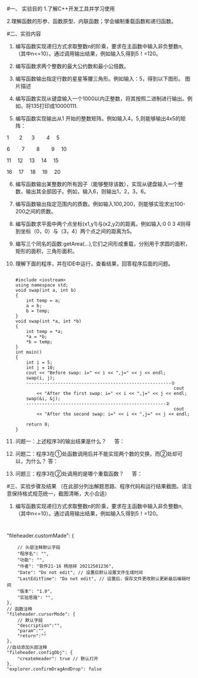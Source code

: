 <!--
 * @程序名: 
 * @功能: 
 * @作者: 软件21-16 杨旭祥 20212501236
 * @Date: 2021-10-23 23:30:52
 * @LastEditTime: 2021-12-04 11:18:42
 * @版本: 1.0
 * @实验思路: 
-->

#一、 实验目的
1.了解C++开发工具并学习使用

2.理解函数的形参、函数原型、内联函数；学会编制重载函数和递归函数。

#二、实验内容
1. 编写函数实现递归方式求取整数n的阶乘，要求在主函数中输入非负整数n,（其中n<=10）。通过调用输出结果，例如输入5,得到5！=120。
2. 编写函数求两个整数的最大公约数和最小公倍数。
3. 编写函数输出指定行数的星星等腰三角形。例如输入：5，得到以下图形。
图片描述

4. 编写函数实现从键盘输入一个1000以内正整数，将其按照二进制进行输出。例如，将135打印成10000111.

5. 编写函数实现输出从1 开始的整数矩阵。例如输入4，5,则能够输出4x5的矩阵：

1    2   3   4   5

6    7   8   9  10

11  12  13  14  15

16  17  18  19  20

6. 编写函数输出某整数的所有因子（能够整除该数），实现从键盘输入一个整数，输出其全部因子。例如，输入6，则输出1，2，3，6。

7. 编写函数输出指定范围内的质数。例如输入100,200，则能够实现求出100-200之间的质数。

8. 编写函数求平面中两个点坐标(x1,y1)与(x2,y2)的距离。例如输入:0 0 3 4则得到坐标（0，0）与（3，4）两个点之间的距离为5。
9. 编写三个同名的函数:getArea(…),它们之间形成重载，分别用于求圆的面积，矩形的面积，三角形面积。
10. 理解下面的程序，并在IDE中运行，查看结果，回答程序后面的问题。
    ```
    
    #include <iostream>
    using namespace std;
    void swap(int a, int b)
    {
        int temp = a;
        a = b;
        b = temp;
    }
    void swap(int *a, int *b)
    {
        int temp = *a;
        *a = *b;
        *b = temp;
    }
    int main()
    {
        int i = 5;
        int j = 10;
        cout << "Before swap: i=" << i << ",j=" << j << endl;
        swap(i, j);
        -------------------------------------------------------①
                                                                cout
            << "After the first swap: i=" << i << ",j=" << j << endl;
        swap(&i, &j);
        -----------------------------------------------------②
                                                                cout
            << "After the second swap: i=" << i << ",j=" << j << endl;

        return 0;
    }
    ```
1. 问题一：上述程序3的输出结果是什么？
    答：
2. 问题二：程序3在①处函数调用后并不能实现两个数的交换，而②处却可以，为什么？
    答：
3. 问题三：程序3在②处调用的是哪个重载函数？
    答：
    
#三、实验步骤及结果
（在此部分列出解题思路、程序代码和运行结果截图。请注意保持格式规范统一，截图清晰，大小合适）
1. 编写函数实现递归方式求取整数n的阶乘，要求在主函数中输入非负整数n,（其中n<=10）。通过调用输出结果，例如输入5,得到5！=120。
   
   ```
    
   ```
"fileheader.customMade": {


        // 头部注释默认字段
        "程序名": "",
        "功能": "",
        "作者": "软件21-16 杨旭祥 20212501236",
        "Date": "Do not edit", // 设置后默认设置文件生成时间
        "LastEditTime": "Do not edit", // 设置后，保存文件更改默认更新最后编辑时间
        "版本": "1.0",
        "实验思路": "",
    },
    // 函数注释
    "fileheader.cursorMode": {
        // 默认字段
        "description":"",
        "param":"",
        "return":""
    },
    //自动添加头部注释
    "fileheader.configObj": {
        "createHeader": true // 默认打开
    },
    "explorer.confirmDragAndDrop": false